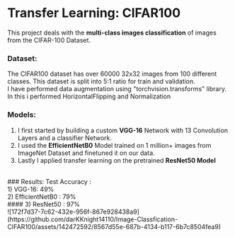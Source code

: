 # Transfer Learning: CIFAR100
This project deals with the **multi-class images classification** of images from the CIFAR-100 Dataset. <br />
### Dataset:
The CIFAR100 dataset has over 60000 32x32 images from 100 different classes. This dataset is split into 5:1 ratio for train and validation. <br />
I have performed data augmentation using "torchvision.transforms" library. In this i performed HorizontalFlipping and Normalization  <br />
### Models:
1) I first started by building a custom **VGG-16** Network with 13 Convolution Layers and a classifier Network.  <br />
2) I used the **EfficientNetB0** Model trained on 1 million+ images from ImageNet Dataset and finetuned it on our data.  <br />
3) Lastly I applied transfer learning on the pretrained **ResNet50 Model** <br />
 <br />
 ### Results:
 Test Accuracy :  <br />
 1) VGG-16: 49%  <br />
 2) EfficientNetB0 : 79%  <br />
 #### 3) ResNet50 : 97%  <br />
 ![172f7d37-7c62-432e-956f-867e928438a9](https://github.com/darKKnight14110/Image-Classfication-CIFAR100/assets/142472592/8567d55e-687b-4134-b117-6b7c8504fea9)
 <br />
